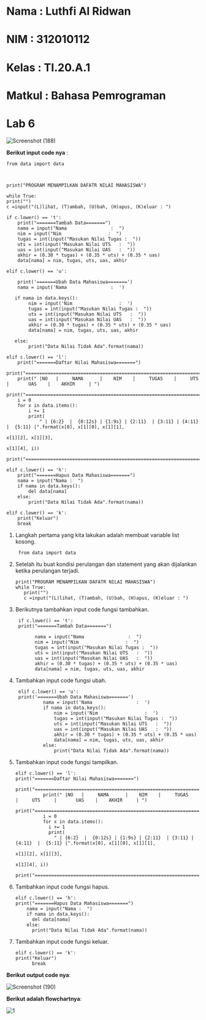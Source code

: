 # Nama   : Luthfi Al Ridwan
# NIM    : 312010112  
# Kelas  : TI.20.A.1
# Matkul : Bahasa Pemrograman

# Lab 6

![Screenshot (188)](https://user-images.githubusercontent.com/73066008/100971283-2267d380-3569-11eb-9df0-cabdedc2b0fd.png)

__Berikut input code nya__ :

    from data import data



    print("PROGRAM MENAMPILKAN DAFATR NILAI MAHASISWA")
 
    while True:
    print("")
    c =input("(L)lihat, (T)ambah, (U)bah, (H)apus, (K)eluar : ")
   
    if c.lower() == 't':
        print("=======Tambah Data=======")
        nama = input("Nama                :  ")
        nim = input("Nim                 :  ")
        tugas = int(input("Masukan Nilai Tugas :  "))
        uts = int(input("Masukan Nilai UTS   :  "))
        uas = int(input("Masukan Nilai UAS   :  "))
        akhir = (0.30 * tugas) + (0.35 * uts) + (0.35 * uas)
        data[nama] = nim, tugas, uts, uas, akhir
   
    elif c.lower() == 'u':
        
        print('=======Ubah Data Mahasiswa=======')
        nama = input('Nama                :  ')
       
       if nama in data.keys():
            nim = input('Nim                 :  ')
            tugas = int(input("Masukan Nilai Tugas :  "))
            uts = int(input("Masukan Nilai UTS   :  "))
            uas = int(input("Masukan Nilai UAS   :  "))
            akhir = (0.30 * tugas) + (0.35 * uts) + (0.35 * uas)
            data[nama] = nim, tugas, uts, uas, akhir
       
       else:
            print("Data Nilai Tidak Ada".format(nama))
            
    elif c.lower() == 'l':
        print("=======Daftar Nilai Mahasiswa=======")
        print("================================================================================================")
        print(" |NO   |     NAMA      |    NIM    |     TUGAS    |     UTS     |       UAS    |    AKHIR     | ")
        print("================================================================================================")
        i = 0
        for x in data.items():
            i += 1
            print(
                " | {6:2}  |  {0:12s} | {1:9s} | {2:11}  | {3:11} | {4:11}  |  {5:11} |".format(x[0], x[1][0], x[1][1],
                                                                                                x[1][2], x[1][3],
                                                                                                x[1][4], i))
            print("============================================================================================")

    elif c.lower() == 'h':
        print("=======Hapus Data Mahasiswa=======")
        nama = input("Nama :  ")
        if nama in data.keys():
            del data[nama]
        else:
            print("Data Nilai Tidak Ada".format(nama))

    elif c.lower() == 'k':
        print("Keluar")
        break
        
1. Langkah pertama yang kita lakukan adalah membuat variable list kosong.

        from data import data
        
2. Setelah itu buat kondisi perulangan dan statement yang akan dijalankan ketika perulangan terjadi. 

       print("PROGRAM MENAMPILKAN DAFATR NILAI MAHASISWA")
       while True:
          print("")
          c =input("(L)lihat, (T)ambah, (U)bah, (H)apus, (K)eluar : ")
          
3. Berikutnya tambahkan input code fungsi tambahkan.

        if c.lower() == 't':
        print("=======Tambah Data=======")
        
              nama = input("Nama                :  ")
              nim = input("Nim                 :  ")
              tugas = int(input("Masukan Nilai Tugas :  "))
              uts = int(input("Masukan Nilai UTS   :  "))
              uas = int(input("Masukan Nilai UAS   :  "))
              akhir = (0.30 * tugas) + (0.35 * uts) + (0.35 * uas)
              data[nama] = nim, tugas, uts, uas, akhir
              
 4. Tambahkan input code fungsi ubah.
 
         elif c.lower() == 'u':
         print('=======Ubah Data Mahasiswa=======')
                  nama = input('Nama                :  ')
                  if nama in data.keys():
                      nim = input('Nim                 :  ')
                      tugas = int(input("Masukan Nilai Tugas :  "))
                      uts = int(input("Masukan Nilai UTS   :  "))
                      uas = int(input("Masukan Nilai UAS   :  "))
                      akhir = (0.30 * tugas) + (0.35 * uts) + (0.35 * uas)
                      data[nama] = nim, tugas, uts, uas, akhir
                  else:
                      print("Data Nilai Tidak Ada".format(nama))
                      
 5. Tambahkan input code fungsi tampilkan.
 
        elif c.lower() == 'l':
        print("=======Daftar Nilai Mahasiswa=======")
                  print("================================================================================================")
                  print(" |NO   |     NAMA      |    NIM    |     TUGAS    |     UTS     |       UAS    |    AKHIR     | ")
                  print("================================================================================================")
                  i = 0
                  for x in data.items():
                    i += 1
                    print(
                      " | {6:2}  |  {0:12s} | {1:9s} | {2:11}  | {3:11} | {4:11}  |  {5:11} |".format(x[0], x[1][0], x[1][1],
                                                                                                      x[1][2], x[1][3],
                                                                                                      x[1][4], i))
                    print("============================================================================================")
                    
                    
 6. Tambahkan input code fungsi hapus.
 
        elif c.lower() == 'h':
        print("=======Hapus Data Mahasiswa=======")
            nama = input("Nama :  ")
            if nama in data.keys():
              del data[nama]
            else:
              print("Data Nilai Tidak Ada".format(nama))
              
 7. Tambahkan input code fungsi keluar.
 
        elif c.lower() == 'k':
        print("Keluar")
              break
             
 __Berikut output code nya__:
 
 ![Screenshot (190)](https://user-images.githubusercontent.com/73066008/100973786-c784ab00-356d-11eb-807c-810897197e8b.png)
 
 __Berikut adalah flowchartnya__:
 
 ![1](https://user-images.githubusercontent.com/73066008/100976348-f3099480-3571-11eb-9665-eced9b3edf71.jpeg)
 
